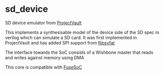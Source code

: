 # sd_device
SD device emulator from [ProjectVault](https://github.com/ProjectVault/orp)

This implements a synthesisable model of the device side of the SD spec in verilog which can simulate a SD card.
It was first implemented in ProjectVault and has added SPI support from [flipsyfat](https://github.com/scanlime/flipsyfat)

The interface towards the SoC consists of a Wishbone master that reads and writes against memory using DMA

This core is compatible with [FuseSoC](https://github.com/olofk/fusesoc)
